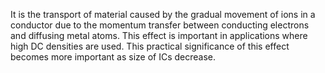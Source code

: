 It is the transport of material caused by the gradual movement of ions in a conductor due to the momentum transfer between conducting electrons and diffusing metal atoms. This effect is important in applications where high DC densities are used. This practical significance of this effect becomes more important as size of ICs decrease.